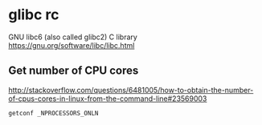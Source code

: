 # glibc rc

GNU libc6 (also called glibc2) C library
<https://gnu.org/software/libc/libc.html>

## Get number of CPU cores

<http://stackoverflow.com/questions/6481005/how-to-obtain-the-number-of-cpus-cores-in-linux-from-the-command-line#23569003>

    getconf _NPROCESSORS_ONLN
